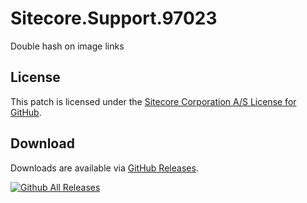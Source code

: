 # Sitecore.Support.97023
Double hash on image links

## License  
This patch is licensed under the [Sitecore Corporation A/S License for GitHub](https://github.com/sitecoresupport/Sitecore.Support.97023/blob/master/LICENSE).  

## Download  
Downloads are available via [GitHub Releases](https://github.com/sitecoresupport/Sitecore.Support.97023/releases).  

[![Github All Releases](https://img.shields.io/github/downloads/SitecoreSupport/Sitecore.Support.97023/total.svg)](https://github.com/SitecoreSupport/Sitecore.Support.97023/releases)
